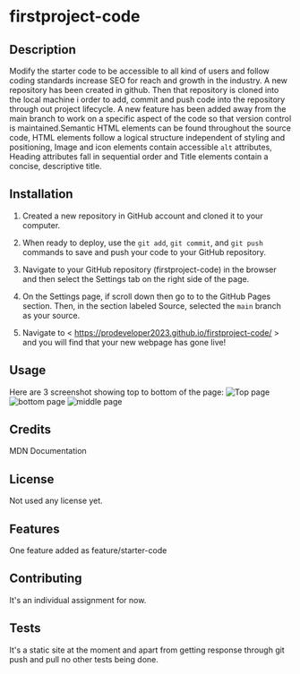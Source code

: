 # firstproject-code

## Description
Modify the starter code to be accessible to all kind of users and follow coding standards increase SEO for reach and growth in the industry. A new repository has been created in github. Then that repository is cloned into the local machine i order to add, commit and push code into the repository through out project lifecycle. A new feature has been added away from the main branch to work on a specific aspect of the code so that version control is maintained.Semantic HTML elements can be found throughout the source code, HTML elements follow a logical structure independent of styling and positioning, Image and icon elements contain accessible `alt` attributes, Heading attributes fall in sequential order and Title elements contain a concise, descriptive title.


## Installation

1. Created a new repository in GitHub account and cloned it to your computer.

2. When ready to deploy, use the `git add`, `git commit`, and `git push` commands to save and push your code to your GitHub repository.

3. Navigate to your GitHub repository (firstproject-code) in the browser and then select the Settings tab on the right side of the page.

4. On the Settings page, if scroll down then go to to the GitHub Pages section. Then, in the section labeled Source, selected the `main` branch as your source.

5. Navigate to < https://prodeveloper2023.github.io/firstproject-code/ > and you will find that your new webpage has gone live!

## Usage 
Here are 3 screenshot showing top to bottom of the page:
    ![Top page](assets/images/Screenshot2023-11-14at7.48.19pm.png)
    ![bottom page](assets/images/Screenshot2023-11-14at7.52.33pm.png)
    ![middle page](assets/images/Screenshot2023-11-14at7.48.57pm.png)
     
   
## Credits
MDN Documentation

## License
Not used any license yet.

## Features
One feature added as feature/starter-code

## Contributing
It's an individual assignment for now.

## Tests
It's a static site at the moment and apart from getting response through git push and pull no other tests being done.
